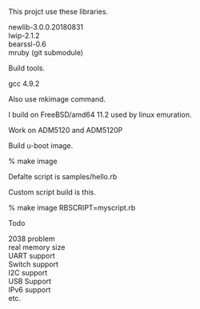 This projct use these libraries.

newlib-3.0.0.20180831  
lwip-2.1.2  
bearssl-0.6  
mruby (git submodule)  

Build tools.  

gcc 4.9.2 

Also use mkimage command.  

I build on FreeBSD/amd64 11.2 used by linux emuration.  

Work on ADM5120 and ADM5120P

Build u-boot image.  

% make image  

Defalte script is samples/hello.rb  

Custom script build is this.  

% make image RBSCRIPT=myscript.rb  

Todo  

2038 problem  
real memory size  
UART support  
Switch support  
I2C support  
USB Support  
IPv6 support  
etc.  
